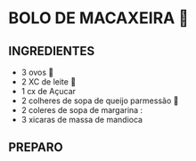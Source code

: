 # BOLO DE MACAXEIRA :cake:





## INGREDIENTES

- 3 ovos  :egg:	
- 2 XC de leite :milk_glass:
- 1 cx de Açucar 
- 2 colheres de sopa de queijo parmessão :cheese:
- 2 coleres de sopa de margarina :
- 3 xicaras de massa de mandioca



## PREPARO

